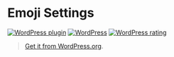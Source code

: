 # Emoji Settings #

[![WordPress plugin](https://img.shields.io/wordpress/plugin/v/emoji-settings.svg)](https://wordpress.org/plugins/emoji-settings/developers/)
[![WordPress](https://img.shields.io/wordpress/plugin/dt/emoji-settings.svg)](https://wordpress.org/plugins/emoji-settings/stats/)
[![WordPress rating](https://img.shields.io/wordpress/plugin/r/emoji-settings.svg)](https://wordpress.org/support/view/plugin-reviews/emoji-settings)

>  [Get it from WordPress.org](https://wordpress.org/plugins/emoji-settings/).
